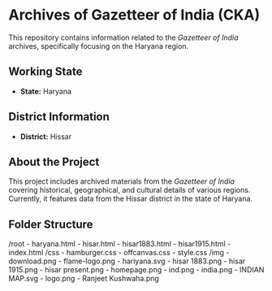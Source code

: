 # Archives of Gazetteer of India (CKA)

This repository contains information related to the *Gazetteer of India* archives, specifically focusing on the Haryana region.

## Working State
- **State:** Haryana

## District Information
- **District:** Hissar

## About the Project
This project includes archived materials from the *Gazetteer of India* covering historical, geographical, and cultural details of various regions. Currently, it features data from the Hissar district in the state of Haryana.

## Folder Structure

/root
    - haryana.html
    - hisar.html
    - hisar1883.html
    - hisar1915.html
    - index.html
/css
    - hamburger.css
    - offcanvas.css
    - style.css
/img
    - download.png
    - flame-logo.png
    - hariyana.svg
    - hisar 1883.png
    - hisar 1915.png
    - hisar present.png
    - homepage.png
    - ind.png
    - india.png
    - INDIAN MAP.svg
    - logo.png
    - Ranjeet Kushwaha.png
